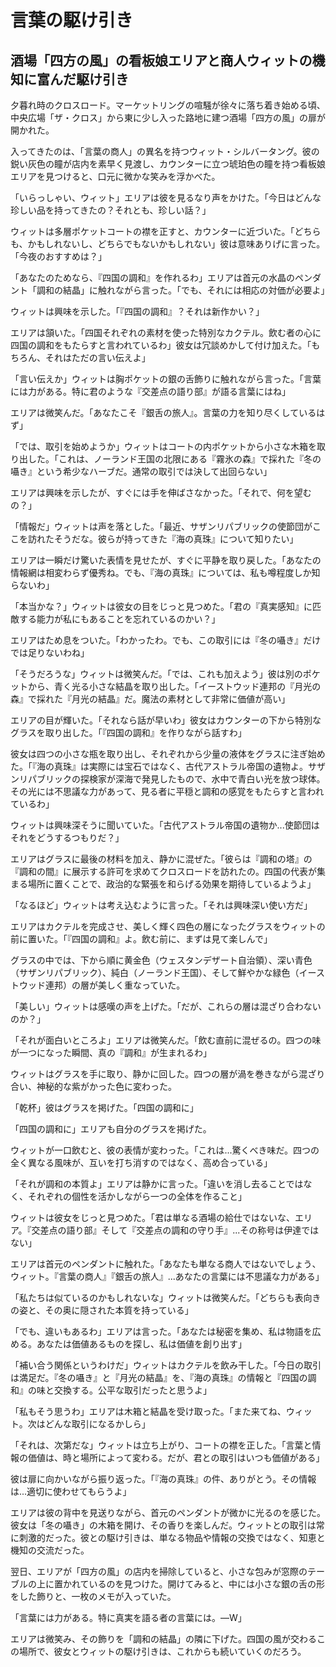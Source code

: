 # 言葉の駆け引き

## 酒場「四方の風」の看板娘エリアと商人ウィットの機知に富んだ駆け引き

夕暮れ時のクロスロード。マーケットリングの喧騒が徐々に落ち着き始める頃、中央広場「ザ・クロス」から東に少し入った路地に建つ酒場「四方の風」の扉が開かれた。

入ってきたのは、「言葉の商人」の異名を持つウィット・シルバータング。彼の鋭い灰色の瞳が店内を素早く見渡し、カウンターに立つ琥珀色の瞳を持つ看板娘エリアを見つけると、口元に微かな笑みを浮かべた。

「いらっしゃい、ウィット」エリアは彼を見るなり声をかけた。「今日はどんな珍しい品を持ってきたの？それとも、珍しい話？」

ウィットは多層ポケットコートの襟を正すと、カウンターに近づいた。「どちらも、かもしれないし、どちらでもないかもしれない」彼は意味ありげに言った。「今夜のおすすめは？」

「あなたのためなら、『四国の調和』を作れるわ」エリアは首元の水晶のペンダント「調和の結晶」に触れながら言った。「でも、それには相応の対価が必要よ」

ウィットは興味を示した。「『四国の調和』？それは新作かい？」

エリアは頷いた。「四国それぞれの素材を使った特別なカクテル。飲む者の心に四国の調和をもたらすと言われているわ」彼女は冗談めかして付け加えた。「もちろん、それはただの言い伝えよ」

「言い伝えか」ウィットは胸ポケットの銀の舌飾りに触れながら言った。「言葉には力がある。特に君のような『交差点の語り部』が語る言葉にはね」

エリアは微笑んだ。「あなたこそ『銀舌の旅人』。言葉の力を知り尽くしているはず」

「では、取引を始めようか」ウィットはコートの内ポケットから小さな木箱を取り出した。「これは、ノーランド王国の北限にある『霧氷の森』で採れた『冬の囁き』という希少なハーブだ。通常の取引では決して出回らない」

エリアは興味を示したが、すぐには手を伸ばさなかった。「それで、何を望むの？」

「情報だ」ウィットは声を落とした。「最近、サザンリパブリックの使節団がここを訪れたそうだな。彼らが持ってきた『海の真珠』について知りたい」

エリアは一瞬だけ驚いた表情を見せたが、すぐに平静を取り戻した。「あなたの情報網は相変わらず優秀ね。でも、『海の真珠』については、私も噂程度しか知らないわ」

「本当かな？」ウィットは彼女の目をじっと見つめた。「君の『真実感知』に匹敵する能力が私にもあることを忘れているのかい？」

エリアはため息をついた。「わかったわ。でも、この取引には『冬の囁き』だけでは足りないわね」

「そうだろうな」ウィットは微笑んだ。「では、これも加えよう」彼は別のポケットから、青く光る小さな結晶を取り出した。「イーストウッド連邦の『月光の森』で採れた『月光の結晶』だ。魔法の素材として非常に価値が高い」

エリアの目が輝いた。「それなら話が早いわ」彼女はカウンターの下から特別なグラスを取り出した。「『四国の調和』を作りながら話すわ」

彼女は四つの小さな瓶を取り出し、それぞれから少量の液体をグラスに注ぎ始めた。「『海の真珠』は実際には宝石ではなく、古代アストラル帝国の遺物よ。サザンリパブリックの探検家が深海で発見したもので、水中で青白い光を放つ球体。その光には不思議な力があって、見る者に平穏と調和の感覚をもたらすと言われているわ」

ウィットは興味深そうに聞いていた。「古代アストラル帝国の遺物か...使節団はそれをどうするつもりだ？」

エリアはグラスに最後の材料を加え、静かに混ぜた。「彼らは『調和の塔』の『調和の間』に展示する許可を求めてクロスロードを訪れたの。四国の代表が集まる場所に置くことで、政治的な緊張を和らげる効果を期待しているようよ」

「なるほど」ウィットは考え込むように言った。「それは興味深い使い方だ」

エリアはカクテルを完成させ、美しく輝く四色の層になったグラスをウィットの前に置いた。「『四国の調和』よ。飲む前に、まずは見て楽しんで」

グラスの中では、下から順に黄金色（ウェスタンデザート自治領）、深い青色（サザンリパブリック）、純白（ノーランド王国）、そして鮮やかな緑色（イーストウッド連邦）の層が美しく重なっていた。

「美しい」ウィットは感嘆の声を上げた。「だが、これらの層は混ざり合わないのか？」

「それが面白いところよ」エリアは微笑んだ。「飲む直前に混ぜるの。四つの味が一つになった瞬間、真の『調和』が生まれるわ」

ウィットはグラスを手に取り、静かに回した。四つの層が渦を巻きながら混ざり合い、神秘的な紫がかった色に変わった。

「乾杯」彼はグラスを掲げた。「四国の調和に」

「四国の調和に」エリアも自分のグラスを掲げた。

ウィットが一口飲むと、彼の表情が変わった。「これは...驚くべき味だ。四つの全く異なる風味が、互いを打ち消すのではなく、高め合っている」

「それが調和の本質よ」エリアは静かに言った。「違いを消し去ることではなく、それぞれの個性を活かしながら一つの全体を作ること」

ウィットは彼女をじっと見つめた。「君は単なる酒場の給仕ではないな、エリア。『交差点の語り部』そして『交差点の調和の守り手』...その称号は伊達ではない」

エリアは首元のペンダントに触れた。「あなたも単なる商人ではないでしょう、ウィット。『言葉の商人』『銀舌の旅人』...あなたの言葉には不思議な力がある」

「私たちは似ているのかもしれないな」ウィットは微笑んだ。「どちらも表向きの姿と、その奥に隠された本質を持っている」

「でも、違いもあるわ」エリアは言った。「あなたは秘密を集め、私は物語を広める。あなたは価値あるものを探し、私は価値を創り出す」

「補い合う関係というわけだ」ウィットはカクテルを飲み干した。「今日の取引は満足だ。『冬の囁き』と『月光の結晶』を、『海の真珠』の情報と『四国の調和』の味と交換する。公平な取引だったと思うよ」

「私もそう思うわ」エリアは木箱と結晶を受け取った。「また来てね、ウィット。次はどんな取引になるかしら」

「それは、次第だな」ウィットは立ち上がり、コートの襟を正した。「言葉と情報の価値は、時と場所によって変わる。だが、君との取引はいつも価値がある」

彼は扉に向かいながら振り返った。「『海の真珠』の件、ありがとう。その情報は...適切に使わせてもらうよ」

エリアは彼の背中を見送りながら、首元のペンダントが微かに光るのを感じた。彼女は「冬の囁き」の木箱を開け、その香りを楽しんだ。ウィットとの取引は常に刺激的だった。彼との駆け引きは、単なる物品や情報の交換ではなく、知恵と機知の交流だった。

翌日、エリアが「四方の風」の店内を掃除していると、小さな包みが窓際のテーブルの上に置かれているのを見つけた。開けてみると、中には小さな銀の舌の形をした飾りと、一枚のメモが入っていた。

「言葉には力がある。特に真実を語る者の言葉には。—W」

エリアは微笑み、その飾りを「調和の結晶」の隣に下げた。四国の風が交わるこの場所で、彼女とウィットの駆け引きは、これからも続いていくのだろう。